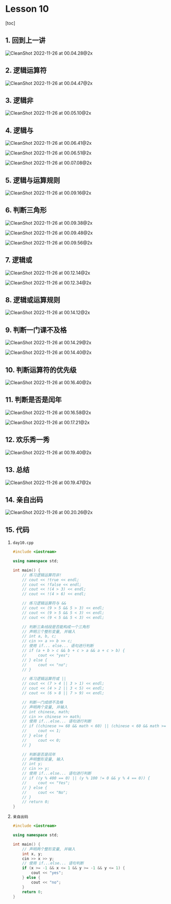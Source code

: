 # Lesson 10

[toc]

## 1. 回到上一讲

![CleanShot 2022-11-26 at 00.04.28@2x](Lesson%2010.assets/CleanShot%202022-11-26%20at%2000.04.28@2x.png)

## 2. 逻辑运算符

![CleanShot 2022-11-26 at 00.04.47@2x](Lesson%2010.assets/CleanShot%202022-11-26%20at%2000.04.47@2x.png)

## 3. 逻辑非

![CleanShot 2022-11-26 at 00.05.10@2x](Lesson%2010.assets/CleanShot%202022-11-26%20at%2000.05.10@2x.png)

## 4. 逻辑与

![CleanShot 2022-11-26 at 00.06.41@2x](Lesson%2010.assets/CleanShot%202022-11-26%20at%2000.06.41@2x.png)

![CleanShot 2022-11-26 at 00.06.51@2x](Lesson%2010.assets/CleanShot%202022-11-26%20at%2000.06.51@2x.png)

![CleanShot 2022-11-26 at 00.07.08@2x](Lesson%2010.assets/CleanShot%202022-11-26%20at%2000.07.08@2x.png)

## 5. 逻辑与运算规则

![CleanShot 2022-11-26 at 00.09.16@2x](Lesson%2010.assets/CleanShot%202022-11-26%20at%2000.09.16@2x.png)

## 6. 判断三角形

![CleanShot 2022-11-26 at 00.09.38@2x](Lesson%2010.assets/CleanShot%202022-11-26%20at%2000.09.38@2x.png)

![CleanShot 2022-11-26 at 00.09.48@2x](Lesson%2010.assets/CleanShot%202022-11-26%20at%2000.09.48@2x.png)

![CleanShot 2022-11-26 at 00.09.56@2x](Lesson%2010.assets/CleanShot%202022-11-26%20at%2000.09.56@2x.png)

## 7. 逻辑或

![CleanShot 2022-11-26 at 00.12.14@2x](Lesson%2010.assets/CleanShot%202022-11-26%20at%2000.12.14@2x.png)

![CleanShot 2022-11-26 at 00.12.34@2x](Lesson%2010.assets/CleanShot%202022-11-26%20at%2000.12.34@2x.png)

## 8. 逻辑或运算规则

![CleanShot 2022-11-26 at 00.14.12@2x](Lesson%2010.assets/CleanShot%202022-11-26%20at%2000.14.12@2x.png)

## 9. 判断一门课不及格

![CleanShot 2022-11-26 at 00.14.29@2x](Lesson%2010.assets/CleanShot%202022-11-26%20at%2000.14.29@2x.png)

![CleanShot 2022-11-26 at 00.14.40@2x](Lesson%2010.assets/CleanShot%202022-11-26%20at%2000.14.40@2x.png)

## 10. 判断运算符的优先级

![CleanShot 2022-11-26 at 00.16.40@2x](Lesson%2010.assets/CleanShot%202022-11-26%20at%2000.16.40@2x.png)

## 11. 判断是否是闰年

![CleanShot 2022-11-26 at 00.16.58@2x](Lesson%2010.assets/CleanShot%202022-11-26%20at%2000.16.58@2x.png)

![CleanShot 2022-11-26 at 00.17.21@2x](Lesson%2010.assets/CleanShot%202022-11-26%20at%2000.17.21@2x.png)

## 12. 欢乐秀一秀

![CleanShot 2022-11-26 at 00.19.40@2x](Lesson%2010.assets/CleanShot%202022-11-26%20at%2000.19.40@2x.png)

## 13. 总结

![CleanShot 2022-11-26 at 00.19.47@2x](Lesson%2010.assets/CleanShot%202022-11-26%20at%2000.19.47@2x.png)

## 14. 亲自出码

![CleanShot 2022-11-26 at 00.20.26@2x](Lesson%2010.assets/CleanShot%202022-11-26%20at%2000.20.26@2x.png)

## 15. 代码

1. `day10.cpp`

   ```c++
   #include <iostream>
   
   using namespace std;
   
   int main() {
       // 练习逻辑运算符非!
       // cout << !true << endl;
       // cout << !false << endl;
       // cout << !(4 > 3) << endl;
       // cout << !(4 > 6) << endl;
   
       // 练习逻辑运算符与 &&
       // cout << (9 > 5 && 5 > 3) << endl;
       // cout << (9 > 5 && 5 < 3) << endl;
       // cout << (9 < 5 && 5 < 3) << endl;
   
       // 判断三条线段是否能构成一个三角形
       // 声明三个整形变量, 并输入
       // int a, b, c;
       // cin >> a >> b >> c;
       // 使用 if... else... 语句进行判断
       // if (a + b > c && b + c > a && a + c > b) {
       //     cout << "yes";
       // } else {
       //     cout << "no";
       // }
   
       // 练习逻辑运算符或 ||
       // cout << (7 > 4 || 3 > 1) << endl;
       // cout << (4 > 2 || 3 < 5) << endl;
       // cout << (6 > 8 || 7 > 9) << endl;
   
       // 判断一门成绩不及格
       // 声明两个变量, 并输入
       // int chinese, math;
       // cin >> chinese >> math;
       // 使用 if...else... 语句进行判断
       // if ((chinese >= 60 && math < 60) || (chinese < 60 && math >= 60)) {
       //     cout << 1;
       // } else {
       //     cout << 0;
       // }
   
       // 判断是否是闰年
       // 声明整形变量, 输入
       // int y;
       // cin >> y;
       // 使用 if...else... 语句进行判断
       // if ((y % 400 == 0) || (y % 100 != 0 && y % 4 == 0)) {
       //     cout << "Yes";
       // } else {
       //     cout << "No";
       // }
       // return 0;
   }
   ```

2. `亲自出码`

   ```c++
   #include <iostream>
   
   using namespace std;
   
   int main() {
       // 声明两个整形变量, 并输入
       int x, y;
       cin >> x >> y;
       // 使用 if...else... 语句判断
       if (x >= -1 && x <= 1 && y >= -1 && y <= 1) {
           cout << "yes";
       } else {
           cout << "no";
       }
       return 0;
   }
   ```

   